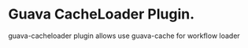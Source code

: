 Guava CacheLoader Plugin.
========

guava-cacheloader plugin allows use guava-cache for workflow loader


